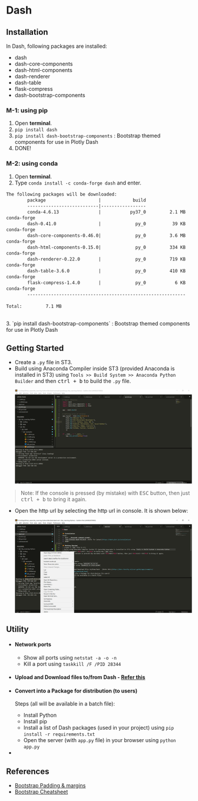 # Dash

## Installation
In Dash, following packages are installed:
* dash
* dash-core-components
* dash-html-components
* dash-renderer
* dash-table
* flask-compress
* dash-bootstrap-components

### M-1: using pip
1. Open __terminal__.
2. `pip install dash`
3. `pip install dash-bootstrap-components` : Bootstrap themed components for use in Plotly Dash
3. DONE!

### M-2: using conda
1. Open __terminal__.
2. Type `conda install -c conda-forge dash` and enter.
```console
The following packages will be downloaded:
		package                    |            build
		---------------------------|-----------------
		conda-4.6.13               |           py37_0         2.1 MB  conda-forge
		dash-0.41.0                |             py_0          39 KB  conda-forge
		dash-core-components-0.46.0|             py_0         3.6 MB  conda-forge
		dash-html-components-0.15.0|             py_0         334 KB  conda-forge
		dash-renderer-0.22.0       |             py_0         719 KB  conda-forge
		dash-table-3.6.0           |             py_0         410 KB  conda-forge
		flask-compress-1.4.0       |             py_0           6 KB  conda-forge
		------------------------------------------------------------
																					 Total:         7.1 MB
```
<br/>
3. `pip install dash-bootstrap-components` : Bootstrap themed components for use in Plotly Dash


## Getting Started
* Create a `.py` file in ST3.
* Build using Anaconda Compiler inside ST3 (provided Anaconda is installed in ST3) using `Tools >> Build System >> Anaconda Python Builder` and then <kbd>ctrl + b</kbd> to build the `.py` file.
	<p align="center">
	  <img src="./images/console.png" alt="console Image" width="" height="">
	</p>
> Note: If the console is pressed (by mistake) with <kbd>ESC</kbd> button, then just <kbd>ctrl + b</kbd> to bring it again.
* Open the http url by selecting the http url in console. It is shown below:	
	<p align="center">
	  <img src="./images/console_open_url.png" alt="console_open_url Image" width="" height="">
	</p>

## Utility
* #### Network ports
	- Show all ports using `netstat -a -o -n`
	- Kill a port using `taskkill /F /PID 28344`

* #### Upload and Download files to/from Dash - [Refer this](https://docs.faculty.ai/user-guide/apps/examples/dash_file_upload_download.html)
* #### Convert into a Package for distribution (to users)
	Steps (all will be available in a batch file):
	- Install Python
	- Install pip
	- Install a list of Dash packages (used in your project) using `pip install -r requirements.txt`
	- Open the server (with `app.py` file) in your browser using `python app.py`
* 


## References
* [Bootstrap Padding & margins](https://devopspoints.com/bootstrap-4-margins-and-padding.html)
* [Bootstrap Cheatsheet](https://hackerthemes.com/bootstrap-cheatsheet/)